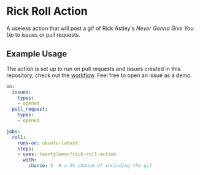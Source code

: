 # Rick Roll Action
A useless action that will post a gif of Rick Astley's _Never Gonna Give You Up_ to issues or pull requests.

## Example Usage
The action is set up to run on pull requests and issues created in this repository, check out the [workflow](.github/workflows/rick-roll.yml). Feel free to open an issue as a demo.

```yml
on:
  issues:
    types:
    - opened
  pull_request:
    types:
    - opened

jobs:
  roll:
    runs-on: ubuntu-latest
    steps:
    - uses: twentylemon/rick-roll-action
      with:
        chance: 5  # a 5% chance of including the gif
```
